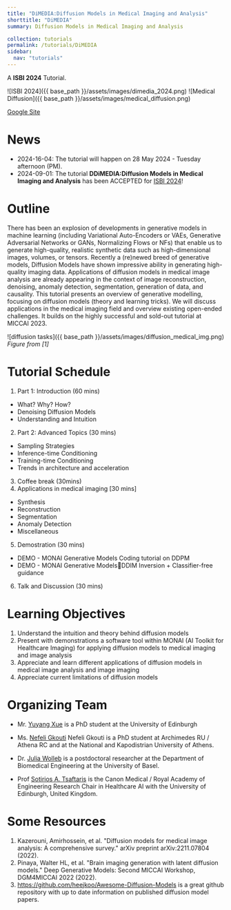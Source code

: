 ```yaml
---
title: "DiMEDIA:Diffusion Models in Medical Imaging and Analysis"
shorttitle: "DiMEDIA"
summary: Diffusion Models in Medical Imaging and Analysis

collection: tutorials
permalink: /tutorials/DiMEDIA
sidebar:
  nav: "tutorials"
---
```



A **ISBI 2024** Tutorial.

![ISBI 2024]({{ base_path }}/assets/images/dimedia_2024.png)
![Medical Diffusion]({{ base_path }}/assets/images/medical_diffusion.png)

[Google Site](https://sites.google.com/view/isbi-2024-dimedia)

# News 
- 2024-16-04: The tutorial will happen on 28 May 2024 - Tuesday afternoon (PM).
- 2024-09-01: The tutorial **DDiMEDIA:Diffusion Models in Medical Imaging and Analysis** has been ACCEPTED for [ISBI 2024](https://biomedicalimaging.org/2024/tutorials-final/)!

# Outline

There has been an explosion of developments in generative models in machine learning (including Variational Auto-Encoders or VAEs, Generative Adversarial Networks or GANs, Normalizing Flows or NFs) that enable us to generate high-quality, realistic synthetic data such as high-dimensional images, volumes, or tensors. Recently a (re)newed breed of generative models, Diffusion Models have shown impressive ability in generating high-quality imaging data. Applications of diffusion models in medical image analysis are already appearing in the context of image reconstruction, denoising, anomaly detection, segmentation, generation of data, and causality. This tutorial presents an overview of generative modelling, focusing on diffusion models (theory and learning tricks). We will discuss applications in the medical imaging field and overview existing open-ended challenges. It builds on the highly successful and sold-out tutorial at MICCAI 2023.
 
![diffusion tasks]({{ base_path }}/assets/images/diffusion_medical_img.png)
*Figure from [1]*

# Tutorial Schedule

1. Part 1: Introduction (60 mins)
  - What? Why? How?
  - Denoising Diffusion Models
  - Understanding and Intuition
2. Part 2: Advanced Topics (30 mins)
  - Sampling Strategies
  - Inference-time Conditioning
  - Training-time Conditioning
  - Trends in architecture and acceleration
3. Coffee break (30mins)
4. Applications in medical imaging [30 mins]
  - Synthesis
  - Reconstruction
  - Segmentation
  - Anomaly Detection
  - Miscellaneous
5. Demostration (30 mins)
  - DEMO - MONAI Generative Models Coding tutorial on DDPM
  - DEMO - MONAI Generative ModelsDDIM Inversion + Classifier-free guidance
6. Talk and Discussion (30 mins)

# Learning Objectives

1. Understand the intuition and theory behind diffusion models
2. Present with demonstrations a software tool within MONAI (AI Toolkit for Healthcare Imaging) for applying diffusion models to medical imaging and image analysis
3. Appreciate and learn different applications of diffusion models in medical image analysis and image imaging
4. Appreciate current limitations of diffusion models

# Organizing Team

- Mr. [Yuyang Xue](https://vios.science/team/yuyang) is a PhD student at the University of Edinburgh

- Ms. [Nefeli Gkouti](https://vios.science/team/nefeli) Nefeli Gkouti is a PhD student at Archimedes RU / Athena RC and at the National and Kapodistrian University of Athens.

- Dr. [Julia Wolleb](https://dbe.unibas.ch/en/persons/julia-wolleb/) is a postdoctoral researcher at the Department of Biomedical Engineering at the University of Basel.

- Prof [Sotirios A. Tsaftaris](https://vios.science/team/tsaftaris) is the Canon Medical / Royal Academy of Engineering Research Chair in Healthcare AI with the University of Edinburgh, United Kingdom.

# Some Resources

1. Kazerouni, Amirhossein, et al. "Diffusion models for medical image analysis: A comprehensive survey." arXiv preprint arXiv:2211.07804 (2022).
2. Pinaya, Walter HL, et al. "Brain imaging generation with latent diffusion models." Deep Generative Models: Second MICCAI Workshop, DGM4MICCAI 2022 (2022).
3. https://github.com/heejkoo/Awesome-Diffusion-Models is a great github repository with up to date information on published diffusion model papers.


<!---
# Accompanying Material {#material}

 Sotos recently gave a [keynote at MICAD 2022](https://www.micad.org/pages/keynote.html) on Diffusion Models in Medical Imaging and Analysis. Hype or Hope?

| [![YouTube]({{ base_path }}/assets/images/youtube_logo.png)](https://www.youtube.com/watch?v=WA7hn9cyRdo) | [![ppt_logo]({{ base_path }}/assets/images/ppt_logo.png)]({{ base_path }}/assets/pdfs/20221101_Sotos_Micad_diffusionHope.pdf)

- The video is available on the MICAD YouTube channel, find it [here](https://www.youtube.com/watch?v=WA7hn9cyRdo);
- The tutorial's slide deck in pdf is also available [here]({{ base_path }}/assets/pdfs/20221101_Sotos_Micad_diffusionHope.pdf).
-->
